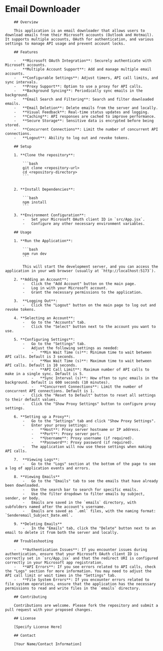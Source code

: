 # Email Downloader

        ## Overview

        This application is an email downloader that allows users to download emails from their Microsoft accounts (Outlook and Hotmail). It supports multiple accounts, OAuth for authentication, and various settings to manage API usage and prevent account locks.

        ## Features

        -   **Microsoft OAuth Integration**: Securely authenticate with Microsoft accounts.
        -   **Multiple Account Support**: Add and manage multiple email accounts.
        -   **Configurable Settings**: Adjust timers, API call limits, and sync intervals.
        -   **Proxy Support**: Option to use a proxy for API calls.
        -   **Background Syncing**: Periodically sync emails in the background.
        -   **Email Search and Filtering**: Search and filter downloaded emails.
        -   **Email Deletion**: Delete emails from the server and locally.
        -   **Visual Feedback**: Real-time status updates and logging.
        -   **Caching**: API responses are cached to improve performance.
        -   **Secure Storage**: Sensitive data is encrypted before being stored.
        -   **Concurrent Connections**: Limit the number of concurrent API connections.
        -   **Logout**: Ability to log out and revoke tokens.

        ## Setup

        1. **Clone the repository**:

            ```bash
            git clone <repository-url>
            cd <repository-directory>
            ```

            
        2. **Install Dependencies**:

            ```bash
            npm install
            ```

        3. **Environment Configuration**:
            -   Set your Microsoft OAuth client ID in `src/App.jsx`.
            -   Configure any other necessary environment variables.

        ## Usage

        1. **Run the Application**:

            ```bash
            npm run dev
            ```

            This will start the development server, and you can access the application in your web browser (usually at `http://localhost:5173`).

        2. **Adding an Account**:
            -   Click the "Add Account" button on the main page.
            -   Log in with your Microsoft account.
            -   Grant the necessary permissions to the application.

        3.  **Logging Out**:
            -   Click the "Logout" button on the main page to log out and revoke tokens.

        4. **Selecting an Account**:
            -   Go to the "Accounts" tab.
            -   Click the "Select" button next to the account you want to use.

        5. **Configuring Settings**:
            -   Go to the "Settings" tab.
            -   Adjust the following settings as needed:
                -   **Min Wait Time (s)**: Minimum time to wait between API calls. Default is 3 seconds.
                -   **Max Wait Time (s)**: Maximum time to wait between API calls. Default is 10 seconds.
                -   **API Call Limit**: Maximum number of API calls to make in a single sync. Default is 5.
                -   **Sync Interval (s)**: How often to sync emails in the background. Default is 600 seconds (10 minutes).
                -   **Concurrent Connections**: Limit the number of concurrent API connections. Default is 1.
            -   Click the "Reset to Default" button to reset all settings to their default values.
            -   Click the "Show Proxy Settings" button to configure proxy settings.

        6. **Setting up a Proxy**:
            -   Go to the "Settings" tab and click "Show Proxy Settings".
            -   Enter your proxy settings:
                -   **Host**: Proxy server hostname or IP address.
                -   **Port**: Proxy server port.
                -   **Username**: Proxy username (if required).
                -   **Password**: Proxy password (if required).
            -   The application will now use these settings when making API calls.

        7.  **Viewing Logs**:
            -   Go to the "Logs" section at the bottom of the page to see a log of application events and errors.

        8. **Viewing Emails**
            -   Go to the "Emails" tab to see the emails that have already been downloaded.
            -   Use the search bar to search for specific emails.
            -   Use the filter dropdown to filter emails by subject, sender, or body.
            -   Emails are saved in the `emails` directory, with subfolders named after the account's username.
            -   Emails are saved as `.eml` files, with the naming format: `Senderemail_Subject_Date.eml`.

        9. **Deleting Emails**
            -   In the "Emails" tab, click the "Delete" button next to an email to delete it from both the server and locally.

        ## Troubleshooting

        -   **Authentication Issues**: If you encounter issues during authentication, ensure that your Microsoft OAuth client ID is correctly set in `src/App.jsx` and that the redirect URI is configured correctly in your Microsoft app registration.
        -   **API Errors**: If you see errors related to API calls, check the "Logs" section for more information. You may need to adjust the API call limit or wait times in the "Settings" tab.
        -   **File System Errors**: If you encounter errors related to file system operations, ensure that the application has the necessary permissions to read and write files in the `emails` directory.

        ## Contributing

        Contributions are welcome. Please fork the repository and submit a pull request with your proposed changes.

        ## License

        [Specify License Here]

        ## Contact

        [Your Name/Contact Information]
